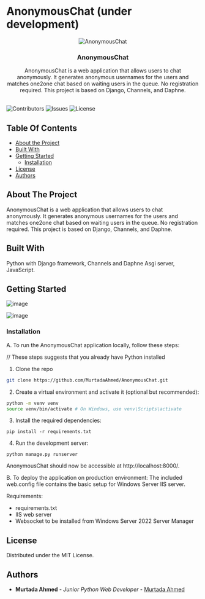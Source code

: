 # AnonymousChat (under development)
<p align="center">
  <img src="https://github.com/MurtadaAhmed/AnonymousChat/assets/108568451/9994eb88-a974-4c12-bf94-a5e030cdb1f7" alt="AnonymousChat" />

</p>

<p align="center">
  

  <h3 align="center">AnonymousChat</h3>

  <p align="center">
    AnonymousChat is a web application that allows users to chat anonymously. It generates anonymous usernames for the users and matches one2one chat based on waiting users in the queue. No registration required. This project is based on Django, Channels, and Daphne.
    <br/>
    <br/>
  
  </p>
</p>

![Contributors](https://img.shields.io/github/contributors/MurtadaAhmed/AnonymousChat?color=dark-green) ![Issues](https://img.shields.io/github/issues/MurtadaAhmed/AnonymousChat) ![License](https://img.shields.io/github/license/MurtadaAhmed/AnonymousChat) 

## Table Of Contents

* [About the Project](#about-the-project)
* [Built With](#built-with)
* [Getting Started](#getting-started)
  * [Installation](#installation)
* [License](#license)
* [Authors](#authors)

## About The Project

AnonymousChat is a web application that allows users to chat anonymously. It generates anonymous usernames for the users and matches one2one chat based on waiting users in the queue. No registration required. This project is based on Django, Channels, and Daphne. 

## Built With

Python with Django framework, Channels and Daphne Asgi server, JavaScript.

## Getting Started

![image](https://github.com/MurtadaAhmed/AnonymousChat/assets/108568451/ff39d8c4-a18b-463e-8f98-6c49423bd8b0)

![image](https://github.com/MurtadaAhmed/AnonymousChat/assets/108568451/050c6400-8783-46f7-8f0a-fdbd3e78cdf5)


### Installation

A. To run the AnonymousChat application locally, follow these steps:

// These steps suggests that you already have Python installed

1. Clone the repo

```sh
git clone https://github.com/MurtadaAhmed/AnonymousChat.git
```

2. Create a virtual environment and activate it (optional but recommended):

```sh
python -m venv venv
source venv/bin/activate # On Windows, use venv\Scripts\activate
```

3. Install the required dependencies:

```
pip install -r requirements.txt
```

4. Run the development server:
```
python manage.py runserver
```

AnonymousChat should now be accessible at http://localhost:8000/.

B. To deploy the application on production environment:
The included web.config file contains the basic setup for Windows Server IIS server.

Requirements:
- requirements.txt
- IIS web server
- Websocket to be installed from Windows Server 2022 Server Manager

## License

Distributed under the MIT License.

## Authors

* **Murtada Ahmed** - *Junior Python Web Developer* - [Murtada Ahmed](https://github.com/MurtadaAhmed) 
